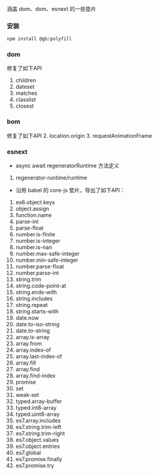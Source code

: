 涵盖 dom、dom、esnext 的一些垫片

### 安装

```js
npm install @gb/polyfill
```

### dom
修复了如下API
1. children
2. dateset
3. matches
4. classlist
5. closest

### bom
修复了如下API
2. location.origin
3. requestAnimationFrame

### esnext
* async await regeneratorRuntime 方法定义
1. regenerator-runtime/runtime

* 沿用 babel 的 core-js 垫片，导出了如下API：
1. es6.object.keys
1. object.assign
1. function.name
1. parse-int
1. parse-float
1. number.is-finite
1. number.is-integer
1. number.is-nan
1. number.max-safe-integer
1. number.min-safe-integer
1. number.parse-float
1. number.parse-int
1. string.trim
1. string.code-point-at
1. string.ends-with
1. string.includes
1. string.repeat
1. string.starts-with
1. date.now
1. date.to-iso-string
1. date.to-string
1. array.is-array
1. array.from
1. array.index-of
1. array.last-index-of
1. array.fill
1. array.find
1. array.find-index
1. promise
1. set
1. weak-set
1. typed.array-buffer
1. typed.int8-array
1. typed.uint8-array
1. es7.array.includes
1. es7.string.trim-left
1. es7.string.trim-right
1. es7.object.values
1. es7.object.entries
1. es7.global
1. es7.promise.finally
1. es7.promise.try

